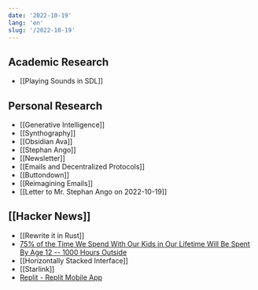 ```yaml
---
date: '2022-10-19'
lang: 'en'
slug: '/2022-10-19'
---
```


## Academic Research

- [[Playing Sounds in SDL]]

## Personal Research

- [[Generative Intelligence]]
- [[Synthography]]
- [[Obsidian Ava]]
- [[Stephan Ango]]
- [[Newsletter]]
- [[Emails and Decentralized Protocols]]
- [[Buttondown]]
- [[Reimagining Emails]]
- [[Letter to Mr. Stephan Ango on 2022-10-19]]

## [[Hacker News]]

- [[Rewrite it in Rust]]
- [75% of the Time We Spend With Our Kids in Our Lifetime Will Be Spent By Age 12 -- 1000 Hours Outside](https://www.1000hoursoutside.com/blog/time-with-kids-before-age-12)
- [[Horizontally Stacked Interface]]
- [[Starlink]]
- [Replit - Replit Mobile App](https://blog.replit.com/mobile-app)
